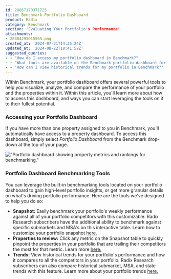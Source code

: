 ```yaml
---
id: 28867170371725
title: Benchmark Portfolio Dashboard
product: Radix
category: Benchmark
section: 'Evaluating Your Portfolio's Performance'
attachments:
- 28884295015565.png
created_at: '2024-07-31T14:35:24Z'
updated_at: '2024-08-22T18:41:52Z'
suggested_queries:
- - "How do I access my portfolio dashboard in Benchmark?"
- - "What tools are available on the Benchmark portfolio dashboard for performance analysis?"
- - "How can I view historical trends for my portfolio in Benchmark?"
---
```

Within Benchmark, your portfolio dashboard offers several powerful tools to help you visualize, analyze, and compare the performance of your portfolio and the properties within it. Within this article, you'll learn more about how to access this dashboard, and ways you can start leveraging the tools on it to their fullest potential.

### Accessing your Portfolio Dashboard

If you have more than one property assigned to you in Benchmark, you'll automatically have access to a property dashboard. To access this dashboard, simply select *Portfolio Dashboard* from the Benchmark drop-down at the top of your page.

!["Portfolio dashboard showing property metrics and rankings for benchmarking."](attachments/28884295015565.png)

### Portfolio Dashboard Benchmarking Tools

You can leverage the built-in benchmarking tools located on your portfolio dashboard to gain high-level portfolio insights, or get more granular details on what's driving portfolio performance. Here are the tools we've designed to help you do so:

* **Snapshot:** Easily benchmark your portfolio's weekly performance against all of your portfolio competitors with this customizable. Radix Research subscribers have the additional ability to benchmark against specific submarkets and MSA's on this interactive table. Learn how to customize your portfolio snapshot [here.](https://help.radix.com/hc/en-us/articles/9369284959373)
* **Properties to review:** Click any metric on the Snapshot table to quickly pinpoint the properties in your portfolio that are trailing their competitors the most for that metric. Learn more [here.](https://help.radix.com/hc/en-us/articles/22586467899021)
* **Trends:** View historical trends for your portfolio's performance and how it compares to all the competitors in your portfolio. Radix Research subscribers can also compare historical submarket, MSA, and state trends with this feature. Learn more about your portfolio trends [here.](https://help.radix.com/hc/en-us/articles/9369209897741)